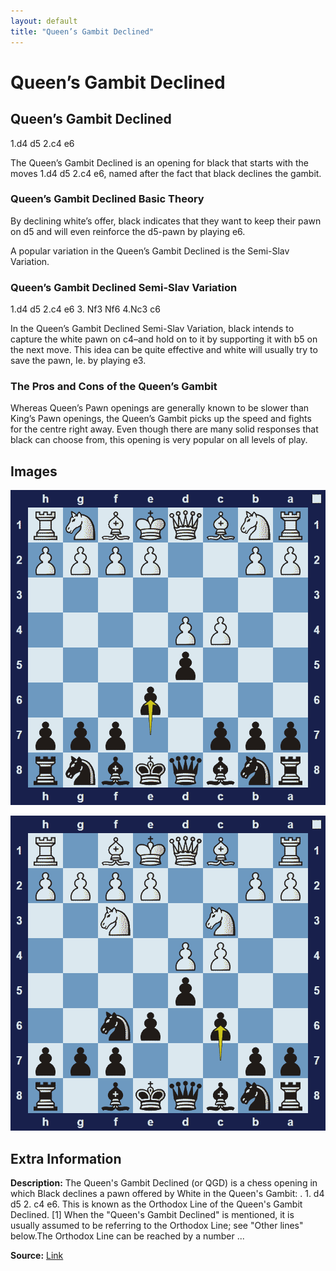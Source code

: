 ```yaml
---
layout: default
title: "Queen’s Gambit Declined"
---
```



# Queen’s Gambit Declined



## Queen’s Gambit Declined

1.d4 d5 2.c4 e6

The Queen’s Gambit Declined is an opening for black that starts with the moves 1.d4 d5 2.c4 e6, named after the fact that black declines the gambit.

### Queen’s Gambit Declined Basic Theory

By declining white’s offer, black indicates that they want to keep their pawn on d5 and will even reinforce the d5-pawn by playing e6.

A popular variation in the Queen’s Gambit Declined is the Semi-Slav Variation.

### Queen’s Gambit Declined Semi-Slav Variation

1.d4 d5 2.c4 e6 3. Nf3 Nf6 4.Nc3 c6

In the Queen’s Gambit Declined Semi-Slav Variation, black intends to capture the white pawn on c4–and hold on to it by supporting it with b5 on the next move. This idea can be quite effective and white will usually try to save the pawn, Ie. by playing e3.

### The Pros and Cons of the Queen’s Gambit

Whereas Queen’s Pawn openings are generally known to be slower than King’s Pawn openings, the Queen’s Gambit picks up the speed and fights for the centre right away. Even though there are many solid responses that black can choose from, this opening is very popular on all levels of play.



## Images

![queens-gambit-declined](images/queens-gambit-declined-1.png)

![queens-gambit-declined](images/queens-gambit-declined-2.png)



## Extra Information
**Description:** The Queen's Gambit Declined (or QGD) is a chess opening in which Black declines a pawn offered by White in the Queen's Gambit: . 1. d4 d5 2. c4 e6. This is known as the Orthodox Line of the Queen's Gambit Declined. [1] When the "Queen's Gambit Declined" is mentioned, it is usually assumed to be referring to the Orthodox Line; see "Other lines" below.The Orthodox Line can be reached by a number ...

**Source:** [Link](https://en.wikipedia.org/wiki/Queen's_Gambit_Declined)
